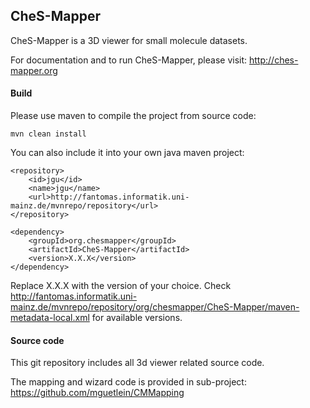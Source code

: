 
## CheS-Mapper

CheS-Mapper is a 3D viewer for small molecule datasets.

For documentation and to run CheS-Mapper, please visit: http://ches-mapper.org

#### Build

Please use maven to compile the project from source code:

	mvn clean install

You can also include it into your own java maven project:

```
<repository>
	<id>jgu</id>
	<name>jgu</name>
	<url>http://fantomas.informatik.uni-mainz.de/mvnrepo/repository</url>
</repository>
```
```
<dependency>
	<groupId>org.chesmapper</groupId>
	<artifactId>CheS-Mapper</artifactId>
	<version>X.X.X</version>
</dependency>
```

Replace X.X.X with the version of your choice. Check http://fantomas.informatik.uni-mainz.de/mvnrepo/repository/org/chesmapper/CheS-Mapper/maven-metadata-local.xml for available versions.

#### Source code

This git repository includes all 3d viewer related source code.

The mapping and wizard code is provided in sub-project: https://github.com/mguetlein/CMMapping




    
